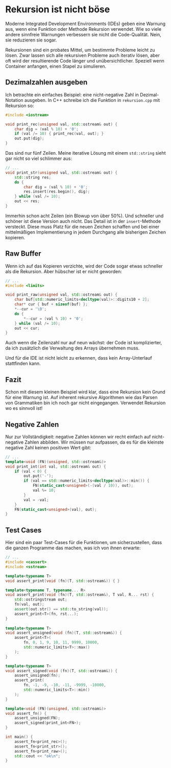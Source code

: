 # Rekursion ist nicht böse

Moderne Integrated Development Environments (IDEs) geben
eine Warnung aus, wenn eine Funktion oder Methode Rekursion verwendet.
Wie so viele andere sinnfreie Warnungen verbessern sie nicht
die Code-Qualität. Nein, sie reduzieren sie sogar.

Rekursionen sind ein probates Mittel, um bestimmte Probleme
leicht zu lösen. Zwar lassen sich alle rekursiven Probleme auch iterativ
lösen, aber oft wird der resultierende Code länger und unübersichtlicher.
Speziell wenn Container anfangen, einen Stapel zu simulieren.

## Dezimalzahlen ausgeben

Ich betrachte ein einfaches Beispiel: eine nicht-negative Zahl
in Dezimal-Notation ausgeben. In C++ schreibe ich die Funktion in
`rekursion.cpp` mit Rekursion so:

```c++
#include <iostream>

void print_rec(unsigned val, std::ostream& out) {
	char dig = (val % 10) + '0';
	if (val /= 10) { print_rec(val, out); }
	out.put(dig);
}
```

Das sind nur fünf Zeilen. Meine iterative Lösung mit einem `std::string`
sieht gar nicht so viel schlimmer aus:

```c++
// ...
void print_str(unsigned val, std::ostream& out) {
	std::string res;
	do {
		char dig = (val % 10) + '0';
		res.insert(res.begin(), dig);
	} while (val /= 10);
	out << res;
}
```

Immerhin schon acht Zeilen (ein Blowup von über 50%). Und schneller und
schöner ist diese Version auch nicht. Das Detail ist in der `insert`-Methode
versteckt. Diese muss Platz für die neuen Zeichen schaffen und bei einer
mittelmäßigen Implementierung in jedem Durchgang alle bisherigen Zeichen
kopieren.

## Raw Buffer

Wenn ich auf das Kopieren verzichte, wird der Code sogar etwas
schneller als die Rekursion. Aber hübscher ist er nicht geworden:

```c++
// ...
#include <limits>

void print_raw(unsigned val, std::ostream& out) {
	char buf[std::numeric_limits<decltype(val)>::digits10 + 2];
	char* cur { buf + sizeof(buf) };
	*--cur = '\0';
	do {
		*--cur = (val % 10) + '0';
	} while (val /= 10);
	out << cur;
}
```

Auch wenn die Zeilenzahl nur auf neun wächst: der Code ist komplizierter,
da ich zusätzlich die Verwaltung des Arrays übernehmen muss.

Und für die IDE ist nicht leicht zu erkennen, dass kein Array-Unterlauf
stattfinden kann.

## Fazit

Schon mit diesem kleinen Beispiel wird klar, dass eine Rekursion
kein Grund für eine Warnung ist. Auf inherent rekursive Algorithmen wie
das Parsen von Grammatiken bin ich noch gar nicht eingegangen.
Verwendet Rekursion wo es sinnvoll ist!

## Negative Zahlen

Nur zur Vollständigkeit: negative Zahlen können wir recht einfach auf
nicht-negative Zahlen abbilden. Wir müssen nur aufpassen, da es für die
kleinste negative Zahl keinen positiven Wert gibt:

```c++
// ...
template<void (FN)(unsigned, std::ostream&)>
void print_int(int val, std::ostream& out) {
	if (val < 0) {
		out.put('-');
		if (val == std::numeric_limits<decltype(val)>::min()) {
			FN(static_cast<unsigned>(-(val / 10)), out);
			val %= 10;
		}
		val = -val;
	}
	FN(static_cast<unsigned>(val), out);
}
```

## Test Cases

Hier sind ein paar Test-Cases für die Funktionen, um sicherzustellen, dass
die ganzen Programme das machen, was ich von ihnen erwarte:

```c++
// ...
#include <cassert>
#include <sstream>

template<typename T>
void assert_print(void (fn)(T, std::ostream&)) { }

template<typename T, typename... R>
void assert_print(void (fn)(T, std::ostream&), T val, R... rst) {
	std::ostringstream out;
	fn(val, out);
	assert(out.str() == std::to_string(val));
	assert_print<T>(fn, rst...);
}
	
template<typename T>
void assert_unsigned(void (fn)(T, std::ostream&)) {
	assert_print<T>(
		fn, 0, 1, 9, 10, 11, 9999, 10000,
		std::numeric_limits<T>::max()
	);
}

template<typename T>
void assert_signed(void (fn)(T, std::ostream&)) {
	assert_unsigned(fn);
	assert_print(
		fn, -1, -9, -10, -11, -9999, -10000,
		std::numeric_limits<T>::min()
	);
}

template<void (FN)(unsigned, std::ostream&)>
void assert_fn() {
	assert_unsigned(FN);
	assert_signed(print_int<FN>);
}

int main() {
	assert_fn<print_rec>();
	assert_fn<print_str>();
	assert_fn<print_raw>();
	std::cout << "ok\n";
}
```
